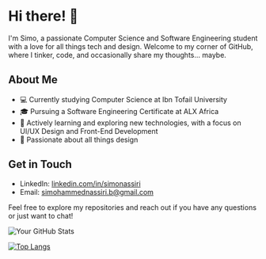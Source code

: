 # Hi there! 👋

I'm Simo, a passionate Computer Science and Software Engineering student with a love for all things tech and design. 
Welcome to my corner of GitHub, where I tinker, code, and occasionally share my thoughts... maybe.

## About Me
- 💻 Currently studying Computer Science at Ibn Tofail University
- 🎓 Pursuing a Software Engineering Certificate at ALX Africa
- 🌱 Actively learning and exploring new technologies, with a focus on UI/UX Design and Front-End Development
- 🎨 Passionate about all things design

## Get in Touch
- LinkedIn: [linkedin.com/in/simonassiri](https://www.linkedin.com/in/simonassiri)
- Email: [simohammednassiri.b@gmail.com](simohammednassiri.b@gmail.com)

Feel free to explore my repositories and reach out if you have any questions or just want to chat!

![Your GitHub Stats](https://github-readme-stats.vercel.app/api?username=PunchArm255&show_icons=true&count_private=true&theme=graywhite&hide=issues,prs,contribs,stars&include_all_commits=true)

[![Top Langs](https://github-readme-stats.vercel.app/api/top-langs/?username=puncharm255&layout=compact)](https://github.com/anuraghazra/github-readme-stats)
